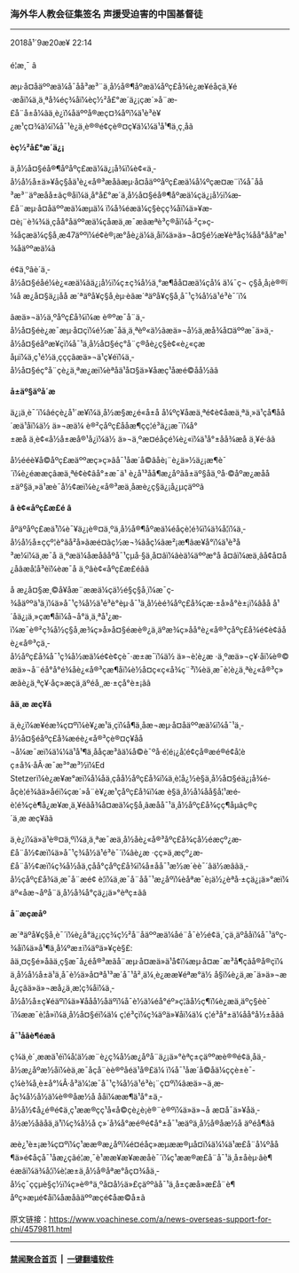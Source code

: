 ### 海外华人教会征集签名 声援受迫害的中国基督徒
------------------------

<div class="published">
 <span class="date" title="ä¸­å½æ¶é´">
  <time datetime="2018-09-20T22:14:12+08:00">
   2018å¹´9æ20æ¥ 22:14
  </time>
 </span>
</div>
<br/>
<div class="wsw">
 <span class="dateline">
  é¦æ¸¯ â
 </span>
 <p>
  æµ·å¤åäººæä¼å¯åå³æ³¨ä¸­å½å®¶åº­æä¼åºç£å¾è¿æ¥é­åçä¸¥é·æåï¼ä¸ä¸ªå¾éç­¾åï¼èç½²å£°æ´ä¿¡çæ´»å¨æ­£å¨å±å¼ãä¸è¿ï¼åäººå®æç¤¾åºï¼ä¹è³è¥¿æ¹ç¤¾ä¼ï¼å¯¹è¿ä¸è®®é¢çè®¤ç¥ä¼¼ä¹å¹¶ä¸ç¸åã
 </p>
 <div class="wsw__embed">
 </div>
 <p>
  <strong>
   èç½²å£°æ´ä¿¡
  </strong>
 </p>
 <p>
  ä¸­å½å¤§éå®¶åº­åºç£æä¼ä¿¡å¾ï¼è¢«ä¸­å½å½å±ä»¥åç§åä¹è¿«å®³æåãæµ·å¤åäººåºç£æä¼å¼ºçæ¤æ¨ï¼å¯åå³æ³¨äºæåå±ãç®åï¼ä¸å°å£°æ´ä¸­å½å¤§éå®¶åº­æä¼çä¿¡å½ï¼æ­£å¨æµ·å¤åäººæä¼æµä¼ ï¼å¾éæä¼ç§èçç­¾åï¼ä»¥æ­¤è¡¨è¾¾ä¸çåå°åäººæä¼çåæä¸æ¯æãæªè³ç®åï¼å·²ç»ç­¾åçæä¼ç§å¸æ47äººï¼é¢è®¡æ°å­è¿ä¼ä¸åï¼ä»ä»¬å¤§é½æ¥èªåç¾åå°åå°æ¹¾åäººæä¼ã
 </p>
 <p>
  é¢ä¸ºâè´ä¸­å½å¤§éåé¼è¿«æä¼âä¿¡å½ï¼ç±ç¾å½ä¸°æ¶åå¤æä¼çå¼ ä¼¯ç¬ ç§å¸å¡è®®ï¼å æ¿å¤§ä¿¡åå æ´ªäºå¥ç§å¸èµ·èãæ´ªäºå¥ç§å¸å¯¹ç¾å½ä¹é³è¯´ï¼
 </p>
 <p>
  âæä»¬ä½ä¸ºåºç£å¾ï¼æ è®ºæ¯å¨ä¸­å½å¤§éè¿æ¯æµ·å¤çï¼é½æ¯åä¸ä¸ªèº«ä½ãæä»¬å½ä¸­æå¾å¤äººæ¯ä»ä¸­å½å¤§éåºæ¥çï¼å¯¹ä¸­å½å¤§éç°å¨ç®åè¿ç§è¢«è¿«çæåµï¼ä¸ç¹é½ä¸çççãæä»¬ä¹ç¥éï¼ä¸­å½å¤§éç°å¨çè¿ä¸ªæ¿æï¼èªåä¹å¤§ä»¥åæç¹åæé©åå½ãâ
 </p>
 <p>
  <strong>
   å±äº§äºå´æ
  </strong>
 </p>
 <p>
  ä¿¡ä¸­è¯´ï¼âéçè¿å¹´æ¥ï¼ä¸­å½æ§æ¿é«å±å å¼ºç¥åæä¸ªé¢è¢åæä¸ªä¸»ä¹çå¶åå´æä¹åï¼ä½ ä»¬æä¼ è®²çåºç£åå­æ¶çç¦é³ä¿¡æ¯ï¼å°±æå ä¸è¢«å½å±æå®¹å¿ï¼ä½ ä»¬ä¸ºæ­¤é­åçé¼è¿«ï¼ä¹å°±åå¾æå ä¸¥é·âã
 </p>
 <p>
  å½ééè¥å©åºç£æäººæç»ç»âå¯¹åæ´å©âåè¡¨è¿ä»½ä¿¡æ¶è¯´ï¼è¿éææçâæä¸ªé¢è¢âå°±æ¯ä¹ è¿å¹³åå¶æ¿åºãå±äº§åä¸ºå·©åºæ¿æåå±äº§ä¸»ä¹æè¯å½¢æï¼è¿«å®³æä¸åæè¿ç§ä¿¡å¿µçäººã
 </p>
 <p>
  <strong>
   â
  </strong>
  <strong>
   è¢«åºç£æ£é
  </strong>
  <strong>
   â
  </strong>
 </p>
 <p>
  åºäºåºç£æä¹ï¼è¯¥ä¿¡è®¤ä¸ºä¸­å½å®¶åº­æä¼é­åçè¦é¾ï¼ä¾å¦ï¼ä¸­å½å½å±ççº¦è°ãå²å»ãæé¤ãç½æ¬¾ãåç¼ãæ²¡æ¶ãæ¥å°ï¼ä¹è³å³æ¼ï¼ä¸æ¯å ä¸ºæä¼åæåâåºå¯¹çµå·§ä¸å¤âï¼âèä¼äººæ°å å¤âï¼æä¸âå¢å¤å¿åâæå¦å³èï¼èæ¯å ä¸ºâè¢«åºç£æ£éâã
 </p>
 <p>
  å æ¿å¤§æ¸©å¥åæ¨ææä¼çä½é§ç§å¸ï¼æ¯ç­¾åäººä¹ä¸ï¼ä»å¯¹ç¾å½ä¹é³è°èµ·å¯¹ä¸­å½èé¾åºç£å¾çæ·±å»å°è±¡ï¼âåå å¹´åä¿¡ä¸»çæ¶åï¼å¬å°ä¸ä¸ªå¹¿æ­ï¼æ¯è®²ç¾å½ç§å¸æ¾ç»å»å¤§éæè®¿ä¸äºæ¾ç»åå°è¿«å®³çåºç£å¾é¢è¢ãåè¿«å®³çä¸­å½åºç£å¾å¯¹ç¾å½æä¼é¢è¢çè¯·æ±æ¯ï¼ä½ ä»¬è¦è¿æ ·ä¸ºæä»¬ç¥·åï¼è®©æä»¬å¨éå°å°é¾åè¿«å®³çæ¶åï¼è½å¤ç«ç«å¾ç¨³ï¼èä¸æ¯è¦è¿ä¸ªè¿«å®³ç»æãè¿ä¸ªç¥·åç»æçä¸äºéå¸¸æ·±çå°è±¡ãâ
 </p>
 <p>
  <strong>
   âä¸æ æç¥â
  </strong>
 </p>
 <p>
  ä¸è¿ï¼æ¥éæ¾ç¤ºï¼è¥¿æ¹ä¸çï¼å¶ä¸­åæ¬æµ·å¤åäººæä¼ï¼å¯¹ä¸­å½å¤§éåºç£å¾æé­è¿«å®³çè®¤ç¥åå¬å¼æ¯æï¼ä¼¼ä¹å¹¶ä¸ååçæ³ãä¼å©è¯ºå·é¦é¡¿å­¦é¢çå®æé®é¢å­¦èç±å¾·åÂ·æ¯æ³°æ³½ï¼Ed Stetzerï¼è¿æ¥æ°æï¼å¼åä¸çåå½åºç£å¾ï¼ä¸è¦å¿½è§ä¸­å½å¤§éä¿¡å¾é­åçè¦é¾ãä»åéï¼çæ´»å¨è¥¿æ¹çåºç£å¾ï¼æ è§ä¸­å½å¼åå§å¦¹æé­è¦é¾çè¶å¿æ¥æ¸ä¸¥éãå¾å¤æä¼ç§å¸ãæåå¯¹ä¸­å½åºç£å¾çç¶åµâç®ç´ä¸æ æç¥âã
 </p>
 <p>
  ä¸è¿ï¼ä»ä¹è®¤ä¸ºï¼ä¸ä¸ªæ¯æä¸­å½åè¿«å®³åºç£å¾çå½éæçº¿æ­£å¨å½¢æï¼ä»å¯¹ç¾å½ä¹é³è¯´ï¼âè¿æ ·çç»ä¸æçº¿æ­£å¨å½¢æï¼ç¾å½åä¸çåå°çåºç£å¾ï¼å±åå¯¹æ½æ´èè¯´âä½æâãä¸­å½çåºç£å¾ä¸æ¯å¨æé¢ è¦ï¼ä¸æ¯å¨åå¯¹æ¿åºï¼èåªæ¯è¡ä½¿èªå·±çä¿¡ä»°æï¼äº«åæ¬åºå¨ä¸­å½å¾å°çä¿¡ä»°èªç±ãâ
 </p>
 <p>
  <strong>
   å¨æçæåº
  </strong>
 </p>
 <p>
  æ´ªäºå¥ç§å¸è¯´ï¼è¿å°ä¿¡çç­¾ç½²å¨åäººæä¼åé¨å¯è½é¢ä¸´çä¸äºååï¼å¯¹äºç­¾åï¼ä»å¹¶ä¸å¼ºæ±ï¼äºä»¥çè§£: âä¸¤ç§é»åãä¸ç§æ¯å¿éå®³æãå¨æµ·å¤æä»ä¹å¢ï¼æµ·å¤æ¯æ³å¶çãå®å®çï¼ä¸­å½å½å±ä¹ä¸å¯è½ä»å¤ªå¹³æ´å¯¹å²¸ä¼¸è¿ææ¥éªæ°ä½ å§ï¼è¿ä¸æ¯ä»ä»¬æå¿çãä»ä»¬æå¿ä¸æ¦ç­¾åï¼ä¸­å½å½å±ç¥éäºï¼ä»¥ååå½åäºï¼å¯è½ä¼éå°éº»ç¦ãå½ç¶ï¼è¿æä¸äºç§èè¯´ï¼ææ¯è¦å»ï¼ä¸­å½å¤§éï¼ä¼ ç¦é³çï¼ç­¾äºä»¥åï¼ä¼ ç¦é³å°±ä¼åå°å½±åãâ
 </p>
 <p>
  <strong>
   å¯¹åâè¶éæâ
  </strong>
 </p>
 <p>
  ç¾ä¸­è´¸ææä¹éï¼å¦ä½æ¨è¿ç¾å½æ¿åºå¨ä¿¡ä»°èªç±ç­äººæè®®é¢ä¸åä¸­å½æ¿åºæ½åï¼èä¸æ¯åçå¨èè®ºåéä¹å®£ä¼ ï¼å¯¹åæ´å©åä¼ççè±è¯­ç¼è¾å¸è±å°¼Â·å³ä¼¦æ¯å¯¹ç¾å½ä¹é³è¡¨ç¤ºï¼âæä»¬ä¸æ­åç¾å½å½ä¼è®®åæ½å ååï¼ææ¶ä¹å°±ä¸­å½å½¢å¿é®é¢ä¸ç¹ææ®çç¹å«å©çè¿è¡è®¨è®ºï¼ä»ä»¬å æ­¤å¯ä»¥åä¸­å½æ½åãåä¸ä¹ï¼ç¾å½å ç»´å¾å°æé®é¢å°±å¯¹æäºä¸­å½å®åæ½å äºéå¶ãâ
 </p>
 <p>
  æè¿¹è±¡æ¾ç¤ºï¼ç¹ææ®æ¿åºï¼é¤éåç»æµææ®µå¤ï¼ä¼¼ä¹æ­£å¨å¼ºåå¶ä»é¢åçå¯¹åæ¿ç­ãé¦æ¸¯è¹ææ¥æ¥ææåè¯´ï¼ç¹ææ®æ­£å¨å¯¹ä¸­å±åèµ·âè¶éæâï¼ä¾å¦ï¼è¦æ±ä¸­å½å®åªæ°åç¤¾åä¸­å½ç¯ççµè§ç½ï¼ç»è®°ä¸ºå¤å½ä»£çäººãå¯¹ä¸­å±çæå»æ­£å¨è¶åºç»æµé¢åï¼åæåãäººæç­é¢åæ©å±ã
 </p>
</div>

原文链接：https://www.voachinese.com/a/news-overseas-support-for-chi/4579811.html


------------------------
#### [禁闻聚合首页](https://github.com/gfw-breaker/banned-news/blob/master/README.md) &nbsp;|&nbsp;  [一键翻墙软件](https://github.com/gfw-breaker/nogfw/blob/master/README.md)